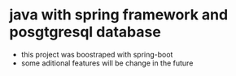 # java with spring framework and posgtgresql database
- this project was boostraped with spring-boot
- some aditional features will be change in the future

